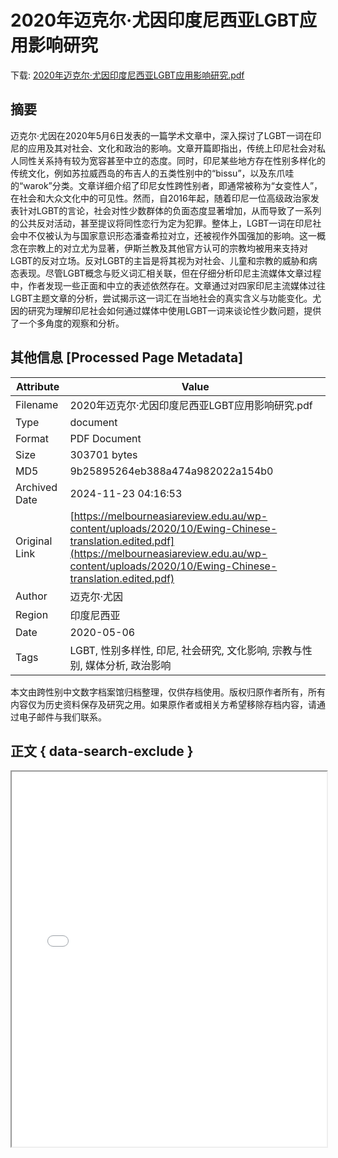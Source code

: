 # 2020年迈克尔·尤因印度尼西亚LGBT应用影响研究

<!-- tcd_download_link -->
下载: [2020年迈克尔·尤因印度尼西亚LGBT应用影响研究.pdf](2020年迈克尔·尤因印度尼西亚LGBT应用影响研究.pdf)
<!-- tcd_download_link_end -->

## 摘要

<!-- tcd_abstract -->
迈克尔·尤因在2020年5月6日发表的一篇学术文章中，深入探讨了LGBT一词在印尼的应用及其对社会、文化和政治的影响。文章开篇即指出，传统上印尼社会对私人同性关系持有较为宽容甚至中立的态度。同时，印尼某些地方存在性别多样化的传统文化，例如苏拉威西岛的布吉人的五类性别中的“bissu”，以及东爪哇的“warok”分类。文章详细介绍了印尼女性跨性别者，即通常被称为“女变性人”，在社会和大众文化中的可见性。然而，自2016年起，随着印尼一位高级政治家发表针对LGBT的言论，社会对性少数群体的负面态度显著增加，从而导致了一系列的公共反对活动，甚至提议将同性恋行为定为犯罪。整体上，LGBT一词在印尼社会中不仅被认为与国家意识形态潘查希拉对立，还被视作外国强加的影响。这一概念在宗教上的对立尤为显著，伊斯兰教及其他官方认可的宗教均被用来支持对LGBT的反对立场。反对LGBT的主旨是将其视为对社会、儿童和宗教的威胁和病态表现。尽管LGBT概念与贬义词汇相关联，但在仔细分析印尼主流媒体文章过程中，作者发现一些正面和中立的表述依然存在。文章通过对四家印尼主流媒体过往LGBT主题文章的分析，尝试揭示这一词汇在当地社会的真实含义与功能变化。尤因的研究为理解印尼社会如何通过媒体中使用LGBT一词来谈论性少数问题，提供了一个多角度的观察和分析。

<!-- tcd_abstract_end -->

## 其他信息 [Processed Page Metadata]

| Attribute       | Value                                  |
|-----------------|----------------------------------------|
| Filename        | 2020年迈克尔·尤因印度尼西亚LGBT应用影响研究.pdf                             |
| Type            | document                                 |
| Format          | PDF Document                               |
| Size            | 303701 bytes                           |
| MD5             | 9b25895264eb388a474a982022a154b0                                  |
| Archived Date   | 2024-11-23 04:16:53                             |
| Original Link   | [https://melbourneasiareview.edu.au/wp-content/uploads/2020/10/Ewing-Chinese-translation.edited.pdf](https://melbourneasiareview.edu.au/wp-content/uploads/2020/10/Ewing-Chinese-translation.edited.pdf)                         |
| Author          | 迈克尔·尤因                               |
| Region          | 印度尼西亚                               |
| Date            | 2020-05-06                                 |
| Tags            | LGBT, 性别多样性, 印尼, 社会研究, 文化影响, 宗教与性别, 媒体分析, 政治影响                                 |

本文由跨性别中文数字档案馆归档整理，仅供存档使用。版权归原作者所有，所有内容仅为历史资料保存及研究之用。如果原作者或相关方希望移除存档内容，请通过电子邮件与我们联系。

## 正文 { data-search-exclude }

<!-- tcd_main_text -->
<iframe src="../2020年迈克尔·尤因印度尼西亚LGBT应用影响研究.pdf" width="100%" height="600px">
    <p>无法显示PDF，请下载查看。</p>
</iframe>
<!-- tcd_main_text_end -->

